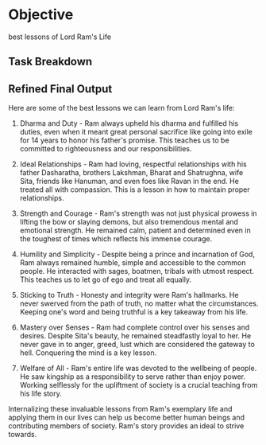 # Objective

best lessons of Lord Ram's Life

## Task Breakdown

## Refined Final Output

Here are some of the best lessons we can learn from Lord Ram's life:

1. Dharma and Duty - Ram always upheld his dharma and fulfilled his duties, even when it meant great personal sacrifice like going into exile for 14 years to honor his father's promise. This teaches us to be committed to righteousness and our responsibilities.

2. Ideal Relationships - Ram had loving, respectful relationships with his father Dasharatha, brothers Lakshman, Bharat and Shatrughna, wife Sita, friends like Hanuman, and even foes like Ravan in the end. He treated all with compassion. This is a lesson in how to maintain proper relationships.

3. Strength and Courage - Ram's strength was not just physical prowess in lifting the bow or slaying demons, but also tremendous mental and emotional strength. He remained calm, patient and determined even in the toughest of times which reflects his immense courage. 

4. Humility and Simplicity - Despite being a prince and incarnation of God, Ram always remained humble, simple and accessible to the common people. He interacted with sages, boatmen, tribals with utmost respect. This teaches us to let go of ego and treat all equally.

5. Sticking to Truth - Honesty and integrity were Ram's hallmarks. He never swerved from the path of truth, no matter what the circumstances. Keeping one's word and being truthful is a key takeaway from his life.

6. Mastery over Senses - Ram had complete control over his senses and desires. Despite Sita's beauty, he remained steadfastly loyal to her. He never gave in to anger, greed, lust which are considered the gateway to hell. Conquering the mind is a key lesson.

7. Welfare of All - Ram's entire life was devoted to the wellbeing of people. He saw kingship as a responsibility to serve rather than enjoy power. Working selflessly for the upliftment of society is a crucial teaching from his life story.

Internalizing these invaluable lessons from Ram's exemplary life and applying them in our lives can help us become better human beings and contributing members of society. Ram's story provides an ideal to strive towards.